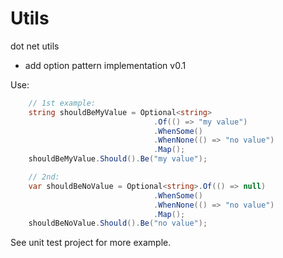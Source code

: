 # Utils
dot net utils

* add option pattern implementation v0.1

Use:
```csharp
    // 1st example:
    string shouldBeMyValue = Optional<string>
                                .Of(() => "my value")
                                .WhenSome()
                                .WhenNone(() => "no value")
                                .Map();
    shouldBeMyValue.Should().Be("my value");

    // 2nd:
    var shouldBeNoValue = Optional<string>.Of(() => null)
                                .WhenSome()
                                .WhenNone(() => "no value")
                                .Map();
    shouldBeNoValue.Should().Be("no value");
```

See unit test project for more example.
